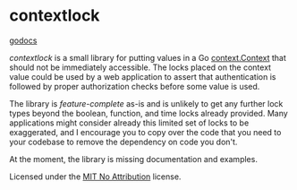 # contextlock

[godocs](https://pkg.go.dev/github.com/sakjur/contextlock)

_contextlock_ is a small library for putting values in a Go 
[context.Context](https://pkg.go.dev/context#Context) that should not be
immediately accessible. The locks placed on the context value could be
used by a web application to assert that authentication is followed by
proper authorization checks before some value is used.

The library is _feature-complete_ as-is and is unlikely to get any
further lock types beyond the boolean, function, and time locks already
provided. Many applications might consider already this limited set of
locks to be exaggerated, and I encourage you to copy over the code that
you need to your codebase to remove the dependency on code you don't.

At the moment, the library is missing documentation and examples.

Licensed under the [MIT No Attribution](https://github.com/aws/mit-0)
license.
